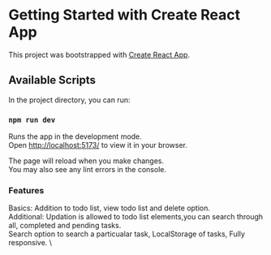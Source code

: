 # Getting Started with Create React App

This project was bootstrapped with [Create React App]((https://todo-internship.netlify.app/)).

## Available Scripts

In the project directory, you can run:

### `npm run dev`

Runs the app in the development mode.\
Open [http://localhost:5173/](http://localhost:5173/) to view it in your browser.

The page will reload when you make changes.\
You may also see any lint errors in the console.

### Features
Basics: Addition to todo list, view todo list and delete option. \
Additional: Updation is allowed to todo list elements,you can search through all, completed and pending tasks. \
            Search option to search a particualar task, LocalStorage of tasks, Fully responsive. \
